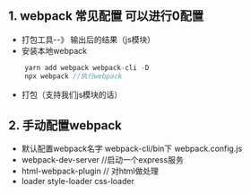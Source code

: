 ## 1. webpack 常见配置 可以进行0配置
- 打包工具--》 输出后的结果（js模块）
- 安装本地webpack
```js
    yarn add webpack webpack-cli -D
    npx webpack //执行webpack

```
- 打包（支持我们js模块的话）
  
## 2. 手动配置webpack
- 默认配置webpack名字 webpack-cli/bin下 webpack.config.js
- webpack-dev-server  //启动一个express服务
- html-webpack-plugin // 对html做处理
- loader style-loader css-loader
